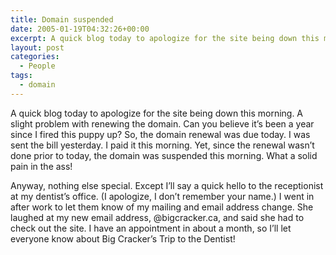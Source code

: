 ```yaml
---
title: Domain suspended
date: 2005-01-19T04:32:26+00:00
excerpt: A quick blog today to apologize for the site being down this morning. A slight problem with renewing the domain. Can you
layout: post
categories:
  - People
tags:
  - domain
---
```

A quick blog today to apologize for the site being down this morning. A slight problem with renewing the domain. Can you believe it&#8217;s been a year since I fired this puppy up? So, the domain renewal was due today. I was sent the bill yesterday. I paid it this morning. Yet, since the renewal wasn&#8217;t done prior to today, the domain was suspended this morning. What a solid pain in the ass!

Anyway, nothing else special. Except I&#8217;ll say a quick hello to the receptionist at my dentist&#8217;s office. (I apologize, I don&#8217;t remember your name.) I went in after work to let them know of my mailing and email address change. She laughed at my new email address, @bigcracker.ca, and said she had to check out the site. I have an appointment in about a month, so I&#8217;ll let everyone know about Big Cracker&#8217;s Trip to the Dentist!